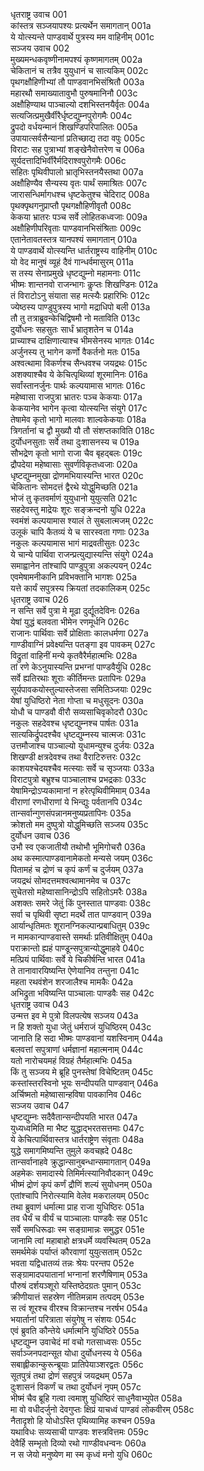 धृतराष्ट्र उवाच	001  
कांस्तत्र सञ्जयापश्यः प्रत्यर्थेन समागतान्	001a  
ये योत्स्यन्ते पाण्डवार्थे पुत्रस्य मम वाहिनीम्	001c  
सञ्जय उवाच	002  
मुख्यमन्धकवृष्णीनामपश्यं कृष्णमागतम्	002a  
चेकितानं च तत्रैव युयुधानं च सात्यकिम्	002c  
पृथगक्षौहिणीभ्यां तौ पाण्डवानभिसंश्रितौ	003a  
महारथौ समाख्यातावुभौ पुरुषमानिनौ	003c  
अक्षौहिण्याथ पाञ्चाल्यो दशभिस्तनयैर्वृतः	004a  
सत्यजित्प्रमुखैर्वीरैर्धृष्टद्युम्नपुरोगमैः	004c  
द्रुपदो वर्धयन्मानं शिखण्डिपरिपालितः	005a  
उपायात्सर्वसैन्यानां प्रतिच्छाद्य तदा वपुः	005c  
विराटः सह पुत्राभ्यां शङ्खेनैवोत्तरेण च	006a  
सूर्यदत्तादिभिर्वीरैर्मदिराश्वपुरोगमैः	006c  
सहितः पृथिवीपालो भ्रातृभिस्तनयैस्तथा	007a  
अक्षौहिण्यैव सैन्यस्य वृतः पार्थं समाश्रितः	007c  
जारासन्धिर्मागधश्च धृष्टकेतुश्च चेदिराट्	008a  
पृथक्पृथगनुप्राप्तौ पृथगक्षौहिणीवृतौ	008c  
केकया भ्रातरः पञ्च सर्वे लोहितकध्वजाः	009a  
अक्षौहिणीपरिवृताः पाण्डवानभिसंश्रिताः	009c  
एतानेतावतस्तत्र यानपश्यं समागतान्	010a  
ये पाण्डवार्थे योत्स्यन्ति धार्तराष्ट्रस्य वाहिनीम्	010c  
यो वेद मानुषं व्यूहं दैवं गान्धर्वमासुरम्	011a  
स तस्य सेनाप्रमुखे धृष्टद्युम्नो महामनाः	011c  
भीष्मः शान्तनवो राजन्भागः कॢप्तः शिखण्डिनः	012a  
तं विराटोऽनु संयाता सह मत्स्यैः प्रहारिभिः	012c  
ज्येष्ठस्य पाण्डुपुत्रस्य भागो मद्राधिपो बली	013a  
तौ तु तत्राब्रुवन्केचिद्विषमौ नो मताविति	013c  
दुर्योधनः सहसुतः सार्धं भ्रातृशतेन च	014a  
प्राच्याश्च दाक्षिणात्याश्च भीमसेनस्य भागतः	014c  
अर्जुनस्य तु भागेन कर्णो वैकर्तनो मतः	015a  
अश्वत्थामा विकर्णश्च सैन्धवश्च जयद्रथः	015c  
अशक्याश्चैव ये केचित्पृथिव्यां शूरमानिनः	016a  
सर्वांस्तानर्जुनः पार्थः कल्पयामास भागतः	016c  
महेष्वासा राजपुत्रा भ्रातरः पञ्च केकयाः	017a  
केकयानेव भागेन कृत्वा योत्स्यन्ति संयुगे	017c  
तेषामेव कृतो भागो मालवाः शाल्वकेकयाः	018a  
त्रिगर्तानां च द्वौ मुख्यौ यौ तौ संशप्तकाविति	018c  
दुर्योधनसुताः सर्वे तथा दुःशासनस्य च	019a  
सौभद्रेण कृतो भागो राजा चैव बृहद्बलः	019c  
द्रौपदेया महेष्वासाः सुवर्णविकृतध्वजाः	020a  
धृष्टद्युम्नमुखा द्रोणमभियास्यन्ति भारत	020c  
चेकितानः सोमदत्तं द्वैरथे योद्धुमिच्छति	021a  
भोजं तु कृतवर्माणं युयुधानो युयुत्सति	021c  
सहदेवस्तु माद्रेयः शूरः सङ्क्रन्दनो युधि	022a  
स्वमंशं कल्पयामास श्यालं ते सुबलात्मजम्	022c  
उलूकं चापि कैतव्यं ये च सारस्वता गणाः	023a  
नकुलः कल्पयामास भागं माद्रवतीसुतः	023c  
ये चान्ये पार्थिवा राजन्प्रत्युद्यास्यन्ति संयुगे	024a  
समाह्वानेन तांश्चापि पाण्डुपुत्रा अकल्पयन्	024c  
एवमेषामनीकानि प्रविभक्तानि भागशः	025a  
यत्ते कार्यं सपुत्रस्य क्रियतां तदकालिकम्	025c  
धृतराष्ट्र उवाच	026  
न सन्ति सर्वे पुत्रा मे मूढा दुर्द्यूतदेविनः	026a  
येषां युद्धं बलवता भीमेन रणमूर्धनि	026c  
राजानः पार्थिवाः सर्वे प्रोक्षिताः कालधर्मणा	027a  
गाण्डीवाग्निं प्रवेक्ष्यन्ति पतङ्गा इव पावकम्	027c  
विद्रुतां वाहिनीं मन्ये कृतवैरैर्महात्मभिः	028a  
तां रणे केऽनुयास्यन्ति प्रभग्नां पाण्डवैर्युधि	028c  
सर्वे ह्यतिरथाः शूराः कीर्तिमन्तः प्रतापिनः	029a  
सूर्यपावकयोस्तुल्यास्तेजसा समितिञ्जयाः	029c  
येषां युधिष्ठिरो नेता गोप्ता च मधुसूदनः	030a  
योधौ च पाण्डवौ वीरौ सव्यसाचिवृकोदरौ	030c  
नकुलः सहदेवश्च धृष्टद्युम्नश्च पार्षतः	031a  
सात्यकिर्द्रुपदश्चैव धृष्टद्युम्नस्य चात्मजः	031c  
उत्तमौजाश्च पाञ्चाल्यो युधामन्युश्च दुर्जयः	032a  
शिखण्डी क्षत्रदेवश्च तथा वैराटिरुत्तरः	032c  
काशयश्चेदयश्चैव मत्स्याः सर्वे च सृञ्जयाः	033a  
विराटपुत्रो बभ्रुश्च पाञ्चालाश्च प्रभद्रकाः	033c  
येषामिन्द्रोऽप्यकामानां न हरेत्पृथिवीमिमाम्	034a  
वीराणां रणधीराणां ये भिन्द्युः पर्वतानपि	034c  
तान्सर्वान्गुणसंपन्नानमनुष्यप्रतापिनः	035a  
क्रोशतो मम दुष्पुत्रो योद्धुमिच्छति सञ्जय	035c  
दुर्योधन उवाच	036  
उभौ स्व एकजातीयौ तथोभौ भूमिगोचरौ	036a  
अथ कस्मात्पाण्डवानामेकतो मन्यसे जयम्	036c  
पितामहं च द्रोणं च कृपं कर्णं च दुर्जयम्	037a  
जयद्रथं सोमदत्तमश्वत्थामानमेव च	037c  
सुचेतसो महेष्वासानिन्द्रोऽपि सहितोऽमरैः	038a  
अशक्तः समरे जेतुं किं पुनस्तात पाण्डवाः	038c  
सर्वा च पृथिवी सृष्टा मदर्थे तात पाण्डवान्	039a  
आर्यान्धृतिमतः शूरानग्निकल्पान्प्रबाधितुम्	039c  
न मामकान्पाण्डवास्ते समर्थाः प्रतिवीक्षितुम्	040a  
पराक्रान्तो ह्यहं पाण्डून्सपुत्रान्योद्धुमाहवे	040c  
मत्प्रियं पार्थिवाः सर्वे ये चिकीर्षन्ति भारत	041a  
ते तानावारयिष्यन्ति ऐणेयानिव तन्तुना	041c  
महता रथवंशेन शरजालैश्च मामकैः	042a  
अभिद्रुता भविष्यन्ति पाञ्चालाः पाण्डवैः सह	042c  
धृतराष्ट्र उवाच	043  
उन्मत्त इव मे पुत्रो विलपत्येष सञ्जय	043a  
न हि शक्तो युधा जेतुं धर्मराजं युधिष्ठिरम्	043c  
जानाति हि सदा भीष्मः पाण्डवानां यशस्विनाम्	044a  
बलवत्तां सपुत्राणां धर्मज्ञानां महात्मनाम्	044c  
यतो नारोचयमहं विग्रहं तैर्महात्मभिः	045a  
किं तु सञ्जय मे ब्रूहि पुनस्तेषां विचेष्टितम्	045c  
कस्तांस्तरस्विनो भूयः सन्दीपयति पाण्डवान्	046a  
अर्चिष्मतो महेष्वासान्हविषा पावकानिव	046c  
सञ्जय उवाच	047  
धृष्टद्युम्नः सदैवैतान्सन्दीपयति भारत	047a  
युध्यध्वमिति मा भैष्ट युद्धाद्भरतसत्तमाः	047c  
ये केचित्पार्थिवास्तत्र धार्तराष्ट्रेण संवृताः	048a  
युद्धे समागमिष्यन्ति तुमुले कवचह्रदे	048c  
तान्सर्वानाहवे क्रुद्धान्सानुबन्धान्समागतान्	049a  
अहमेकः समादास्ये तिमिर्मत्स्यानिवौदकान्	049c  
भीष्मं द्रोणं कृपं कर्णं द्रौणिं शल्यं सुयोधनम्	050a  
एतांश्चापि निरोत्स्यामि वेलेव मकरालयम्	050c  
तथा ब्रुवाणं धर्मात्मा प्राह राजा युधिष्ठिरः	051a  
तव धैर्यं च वीर्यं च पाञ्चालाः पाण्डवैः सह	051c  
सर्वे समधिरूढाः स्म सङ्ग्रामान्नः समुद्धर	051e  
जानामि त्वां महाबाहो क्षत्रधर्मे व्यवस्थितम्	052a  
समर्थमेकं पर्याप्तं कौरवाणां युयुत्सताम्	052c  
भवता यद्विधातव्यं तन्नः श्रेयः परन्तप	052e  
सङ्ग्रामादपयातानां भग्नानां शरणैषिणाम्	053a  
पौरुषं दर्शयञ्शूरो यस्तिष्ठेदग्रतः पुमान्	053c  
क्रीणीयात्तं सहस्रेण नीतिमन्नाम तत्पदम्	053e  
स त्वं शूरश्च वीरश्च विक्रान्तश्च नरर्षभ	054a  
भयार्तानां परित्राता संयुगेषु न संशयः	054c  
एवं ब्रुवति कौन्तेये धर्मात्मनि युधिष्ठिरे	055a  
धृष्टद्युम्न उवाचेदं मां वचो गतसाध्वसः	055c  
सर्वाञ्जनपदान्सूत योधा दुर्योधनस्य ये	056a  
सबाह्लीकान्कुरून्ब्रूयाः प्रातिपेयाञ्शरद्वतः	056c  
सूतपुत्रं तथा द्रोणं सहपुत्रं जयद्रथम्	057a  
दुःशासनं विकर्णं च तथा दुर्योधनं नृपम्	057c  
भीष्मं चैव ब्रूहि गत्वा त्वमाशु युधिष्ठिरं साधुनैवाभ्युपेत	058a  
मा वो वधीदर्जुनो देवगुप्तः क्षिप्रं याचध्वं पाण्डवं लोकवीरम्	058c  
नैतादृशो हि योधोऽस्ति पृथिव्यामिह कश्चन	059a  
यथाविधः सव्यसाची पाण्डवः शस्त्रवित्तमः	059c  
देवैर्हि सम्भृतो दिव्यो रथो गाण्डीवधन्वनः	060a  
न स जेयो मनुष्येण मा स्म कृध्वं मनो युधि	060c  
